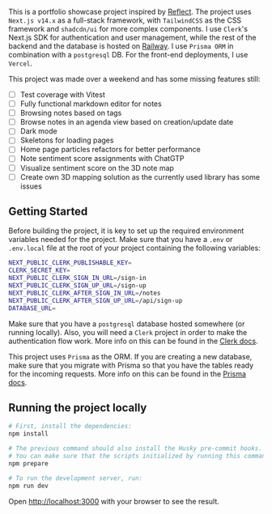 This is a portfolio showcase project inspired by [Reflect](https://reflect.app). The project uses `Next.js v14.x` as a full-stack framework, with `TailwindCSS` as the CSS framework and `shadcdn/ui` for more complex components. I use `Clerk`'s Next.js SDK for authentication and user management, while the rest of the backend and the database is hosted on [Railway](https://railway.app). I use `Prisma ORM` in combination with a `postgresql` DB. For the front-end deployments, I use `Vercel`.

This project was made over a weekend and has some missing features still:

- [ ] Test coverage with Vitest
- [ ] Fully functional markdown editor for notes
- [ ] Browsing notes based on tags
- [ ] Browse notes in an agenda view based on creation/update date
- [ ] Dark mode
- [ ] Skeletons for loading pages
- [ ] Home page particles refactors for better performance
- [ ] Note sentiment score assignments with ChatGTP
- [ ] Visualize sentiment score on the 3D note map
- [ ] Create own 3D mapping solution as the currently used library has some issues

## Getting Started

Before building the project, it is key to set up the required environment variables needed for the project. Make sure that you have a `.env` or `.env.local` file at the root of your project containing the following variables:

```bash
NEXT_PUBLIC_CLERK_PUBLISHABLE_KEY=
CLERK_SECRET_KEY=
NEXT_PUBLIC_CLERK_SIGN_IN_URL=/sign-in
NEXT_PUBLIC_CLERK_SIGN_UP_URL=/sign-up
NEXT_PUBLIC_CLERK_AFTER_SIGN_IN_URL=/notes
NEXT_PUBLIC_CLERK_AFTER_SIGN_UP_URL=/api/sign-up
DATABASE_URL=
```

Make sure that you have a `postgresql` database hosted somewhere (or running locally). Also, you will need a `Clerk` project in order to make the authentication flow work. More info on this can be found in the [Clerk docs](https://clerk.com/docs/quickstarts/nextjs).

This project uses `Prisma` as the ORM. If you are creating a new database, make sure that you migrate with Prisma so that you have the tables ready for the incoming requests. More info on this can be found in the [Prisma docs](https://www.prisma.io/docs/getting-started/setup-prisma/start-from-scratch/relational-databases-typescript-postgresql).

## Running the project locally

```bash
# First, install the dependencies:
npm install

# The previous command should also install the Husky pre-commit hooks.
# You can make sure that the scripts initialized by running this command:
npm prepare

# To run the development server, run:
npm run dev
```

Open [http://localhost:3000](http://localhost:3000) with your browser to see the result.
